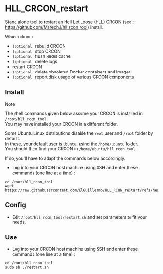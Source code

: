 # HLL_CRCON_restart
Stand alone tool to restart an Hell Let Loose (HLL) CRCON (see : https://github.com/MarechJ/hll_rcon_tool) install.

What it does :  
- `(optional)` rebuild CRCON  
- `(optional)` stop CRCON
- `(optional)` flush Redis cache  
- `(optional)` delete logs  
- restart CRCON  
- `(optional)` delete obsoleted Docker containers and images  
- `(optional)` report disk usage of various CRCON components

## Install

> [!NOTE]
> The shell commands given below assume your CRCON is installed in `/root/hll_rcon_tool`.  
> You may have installed your CRCON in a different folder.  
>   
> Some Ubuntu Linux distributions disable the `root` user and `/root` folder by default.  
> In these, your default user is `ubuntu`, using the `/home/ubuntu` folder.  
> You should then find your CRCON in `/home/ubuntu/hll_rcon_tool`.  
>   
> If so, you'll have to adapt the commands below accordingly.

- Log into your CRCON host machine using SSH and enter these commands (one line at a time) :
```shell
cd /root/hll_rcon_tool
wget https://raw.githubusercontent.com/ElGuillermo/HLL_RCON_restart/refs/heads/main/restart.sh
```

## Config
- Edit `/root/hll_rcon_tool/restart.sh` and set parameters to fit your needs.

## Use
- Log into your CRCON host machine using SSH and enter these commands (one line at a time) :
```shell
cd /root/hll_rcon_tool
sudo sh ./restart.sh
```

